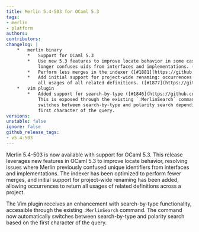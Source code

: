```yaml
---
title: Merlin 5.4-503 for OCaml 5.3
tags:
- merlin
- platform
authors:
contributors:
changelog: |
    *   merlin binary
        *   Support for OCaml 5.3
        *   Use new 5.3 features to improve locate behavior in some cases. Merlin no  
            longer confuses uids from interfaces and implementations. ([#1857](https://github.com/ocaml/merlin/pull/1857))
        *   Perform less merges in the indexer ([#1881](https://github.com/ocaml/merlin/pull/1881))
        *   Add initial support for project-wide renaming: occurrences can now return  
            all usages of all related definitions. ([#1877](https://github.com/ocaml/merlin/pull/1877))
    *   vim plugin
        *   Added support for search-by-type ([#1846](https://github.com/ocaml/merlin/pull/1846))  
            This is exposed through the existing `:MerlinSearch` command, that  
            switches between search-by-type and polarity search depending on the  
            first character of the query.
versions:
unstable: false
ignore: false
github_release_tags:
- v5.4-503
---
```


Merlin 5.4-503 is now available with support for OCaml 5.3. This release leverages new features in OCaml 5.3 to improve locate behavior, resolving issues where Merlin previously confused unique identifiers from interfaces and implementations. The indexer has been optimized to perform fewer merges, and initial support for project-wide renaming has been added, allowing occurrences to return all usages of related definitions across a project.

The Vim plugin receives an enhancement with search-by-type functionality, accessible through the existing `:MerlinSearch` command. The command now automatically switches between search-by-type and polarity search based on the first character of the query.